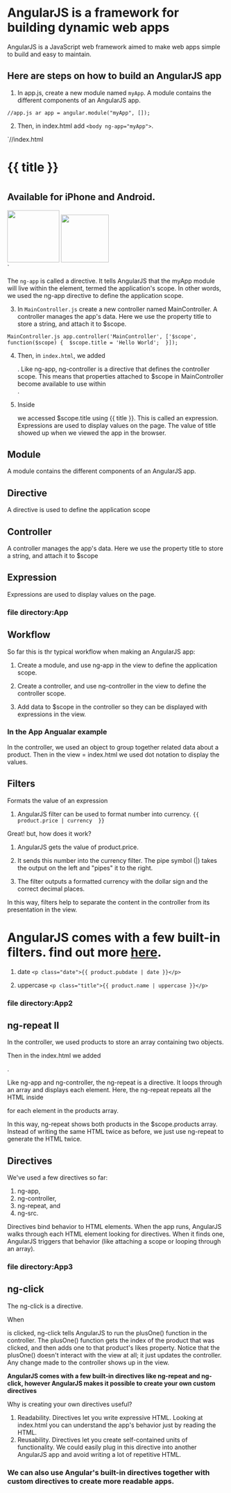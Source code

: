 # AngularJS is a framework for building dynamic web apps

AngularJS is a JavaScript web framework aimed to make web apps simple to build and easy to maintain. 


## Here are steps on how to build an AngularJS app

1. In app.js, create a new module named `myApp`. A module contains the different components of an AngularJS app.

`//app.js
ar app = angular.module("myApp", []);`

2. Then, in index.html add `<body ng-app="myApp">`. 

`//index.html
  <head>
      <link href="https://s3.amazonaws.com/codecademy-content/projects/bootstrap.min.css" rel="stylesheet" />
    <link href='https://fonts.googleapis.com/css?family=Roboto:500,300,700,400' rel='stylesheet' type='text/css'>
    <link href="css/main.css" rel="stylesheet" />
    <!-- Include the AngularJS library -->
    <script src="//ajax.googleapis.com/ajax/libs/angularjs/1.3.5/angular.min.js"></script>
  </head>
  <body  ng-app="myApp">
    <div class="header">
      <div class="container">
        <h1>{{ title }}</h1>
      </div>
    </div>
    <div class="main" ng-controller="MainController">
      <div class="container">
        <h1>  </h1>
      </div>
    </div>
    <div class="footer">
      <div class="container">
        <h2>Available for iPhone and Android.</h2>
        <img src="https://s3.amazonaws.com/codecademy-content/projects/shutterbugg/app-store.png" width="120px" />
        <img src="https://s3.amazonaws.com/codecademy-content/projects/shutterbugg/google-play.png" width="110px" />
      </div>
    </div>
    <!-- Modules -->
    <script src="js/app.js"></script>
    <!-- Controllers -->
    <script src="js/controllers/MainController.js"></script>
  </body>
`

The `ng-app` is called a directive. It tells AngularJS that the myApp module will live within the <body> element, termed the application's scope. In other words, we used the ng-app directive to define the application scope.

3. In `MainController.js` create a new controller named MainController. A controller manages the app's data. Here we use the property title to store a string, and attach it to $scope.

``MainController.js
app.controller('MainController', ['$scope', function($scope) { 
  $scope.title = 'Hello World'; 
}]);
``

4. Then, in `index.html`, we added <div class="main" ng-controller="MainController">. Like ng-app, ng-controller is a directive that defines the controller scope. This means that properties attached to $scope in MainController become available to use within <div class="main">.

5. Inside <div class="main"> we accessed $scope.title using {{ title }}. This is called an expression. Expressions are used to display values on the page. The value of title showed up when we viewed the app in the browser. 


## Module
A module contains the different components of an AngularJS app.

## Directive
A directive is used to define the application scope

## Controller
A controller manages the app's data. Here we use the property title to store a string, and attach it to $scope

## Expression
Expressions are used to display values on the page.

### file directory:App

## Workflow
So far this is thr typical workflow when making an AngularJS app:

1. Create a module, and use ng-app in the view to define the application scope.

2. Create a controller, and use ng-controller in the view to define the controller scope.

3. Add data to $scope in the controller so they can be displayed with expressions in the view.


### In the App Angualar example
In the controller, we used an object to group together related data about a product. Then in the view = index.html we used dot notation to display the values.

## Filters 
Formats the value of an expression

1. AngularJS filter can be used to format number into currency.
`{{ product.price | currency  }}`

Great! but, how does it work?

1. AngularJS gets the value of product.price.

2. It sends this number into the currency filter. The pipe symbol (|) takes the output on the left and "pipes" it to the right.

3. The filter outputs a formatted currency with the dollar sign and the correct decimal places.

In this way, filters help to separate the content in the controller from its presentation in the view.


# AngularJS comes with a few built-in filters. find out more [here](https://docs.angularjs.org/api/ng/filter).

1. date  `<p class="date">{{ product.pubdate | date }}</p>`

2. uppercase `<p class="title">{{ product.name | uppercase }}</p>`


### file directory:App2

## ng-repeat II
In the controller, we used products to store an array containing two objects.

Then in the index.html we added <div ng-repeat="product in products">. 

Like ng-app and ng-controller, the ng-repeat is a directive. It loops through an array and displays each element. Here, the ng-repeat repeats all the HTML inside <div class="col-md-6"> for each element in the products array.

In this way, ng-repeat shows both products in the $scope.products array. Instead of writing the same HTML twice as before, we just use ng-repeat to generate the HTML twice.


## Directives
We've used a few directives so far:
1. ng-app, 
2. ng-controller, 
3. ng-repeat, and 
4. ng-src. 

Directives bind behavior to HTML elements. When the app runs, AngularJS walks through each HTML element looking for directives. When it finds one, AngularJS triggers that behavior (like attaching a scope or looping through an array).

### file directory:App3

## ng-click 
The ng-click is a directive. 

When <p class="likes"> is clicked, ng-click tells AngularJS to run the plusOne() function in the controller. The plusOne() function gets the index of the product that was clicked, and then adds one to that product's likes property.
Notice that the plusOne() doesn't interact with the view at all; it just updates the controller. Any change made to the controller shows up in the view.


**AngularJS comes with a few built-in directives like ng-repeat and ng-click, however AngularJS makes it possible to create your own custom directives**

Why is creating your own directives useful?

1. Readability. Directives let you write expressive HTML. Looking at index.html you can understand the app's behavior just by reading the HTML.
2. Reusability. Directives let you create self-contained units of functionality. We could easily plug in this directive into another AngularJS app and avoid writing a lot of repetitive HTML.


### We can also use Angular's built-in directives together with custom directives to create more readable apps.